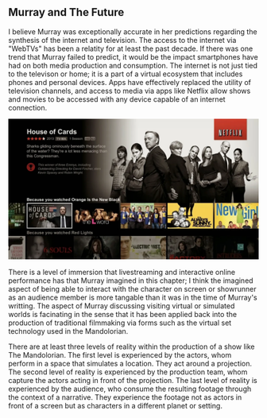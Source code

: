 # <h2> Murray and The Future  </h2>

<p> I believe Murray was exceptionally accurate in her predictions regarding the synthesis of the internet and television.   
The access to the internet via "WebTVs" has been a relatity for at least the past decade.  If there was one trend that Murray   
failed to predict, it would be the impact smartphones have had on both media production and consumption. The internet   
is not just tied to the televison or home; it is a part of a virtual ecosystem that includes phones and personal devices.  
Apps have effectively replaced the utility of television channels, and access to media via apps like Netflix allow shows and movies   
to be accessed with any device capable of an internet connection. </p>

<img src="picture content/NetflixUI.png" alt="Netflix on a TV screen">

<p> There is a level of immersion that livestreaming and interactive online performance has that Murray imagined in this chapter;  
I think the imagined aspect of being able to interact with the character on screen or showrunner as an audience member is more   
tangable than it was in the time of Murray's writting. The aspect of Murray discussing visiting virtual or simulated worlds is   
facinating in the sense that it has been applied back into the production of traditional filmmaking via forms such as the virtual  
set technology used in the Mandolorian.</p>

<p> There are at least three levels of reality within the production of a show like The Mandolorian. The first level is experienced by   
the actors, whom perform in a space that simulates a location. They act around a projection. The second level of reality is  
experienced by the production team, whom capture the actors acting in front of the projection. The last level of reality is experienced by the audience,  
who consume the resulting footage through the context of a narrative. They experience the footage not as actors in front of a screen  
but as characters in a different planet or setting. </p>
